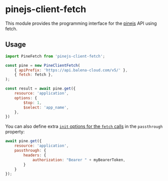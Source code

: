 # pinejs-client-fetch
This module provides the programming interface for the [pinejs][pinejs] API using fetch.

## Usage

```js
import PineFetch from 'pinejs-client-fetch';

const pine = new PineClientFetch(
	{ apiPrefix: 'https://api.balena-cloud.com/v5/' },
	{ fetch: fetch },
);

const result = await pine.get({
	resource: 'application',
	options: {
		$top: 1,
		$select: 'app_name',
	},
})
```

You can also define extra [`init` options for the `fetch` calls][fetchInit]
in the `passthrough` property:


```js
await pine.get({
    resource: 'application',
    passthrough: {
        headers: {
            authorization: "Bearer " + myBearerToken,
        }
    }
});
```

[pinejs]: https://github.com/balena-io-modules/pinejs-client-js
[fetchInit]: https://developer.mozilla.org/en-US/docs/Web/API/WindowOrWorkerGlobalScope/fetch
